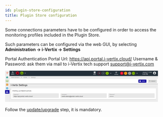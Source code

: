 ```yaml
---
id: plugin-store-configuration
title: Plugin Store configuration
---
```


Some connections parameters have to be configured in order to access the monitoring profiles included in the Plugin Store.

Such parameters can be configured via the web GUI, by selecting **Administration -> i-Vertix -> Settings**

Portal Authentication
Portal Url: https://api.portal.i-vertix.cloud/ 
Username & Password: ask them via mail to i-Vertix tech support <u>support@i-vertix.com</u>

![image](../../assets/before-you-start/plugin-store-credential.png)

Follow the [update/upgrade](plugin-update-installation.md) step, it is mandatory.


